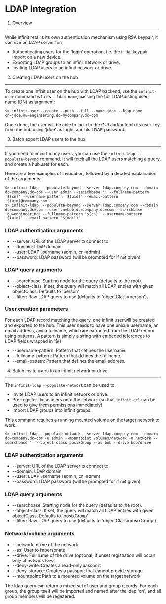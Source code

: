 LDAP Integration
================

1. Overview
-----------

While infinit retains its own authentication mechanism using RSA keypair, it can
use an LDAP server for:

- Authenticating users for the 'login' operation, i.e. the initial keypair
import on a new device.
- Exporting LDAP groups to an infinit network or drive.
- Inviting LDAP users to an infinit network or drive.


2. Creating LDAP users on the hub
---------------------------------

To create one infinit user on the hub with LDAP backend, use the `infinit-user`
command with its `--ldap-name`, passing the full LDAP distinguised name (DN) as
argument:

```
$> infinit-user --create --push --full --name jdoe --ldap-name cn=jdoe,ou=engineering,dc=mycompany,dc=com
```

Once done, the user will be able to login to the GUI and/or fetch its user key
from the hub using 'jdoe' as login, and his LDAP password.


3. Batch export LDAP users to the hub
-------------------------------------

If you need to import many users, you can use the `infinit-ldap --populate-beyond`
command. It will fetch all the LDAP users matching a query, and create a hub user
for each.

Here are a few exemples of invocation, followed by a detailed explaination of the
arguments:

```
$> infinit-ldap  --populate-beyond --server ldap.company.com --domain dc=company,dc=com --user admin --serachbase '' --fullname-pattern '$(cn)' --username-pattern '$(uid)' --email-pattern '$(uid)@company.com'
$> infinit-ldap  --populate-beyond --server ldap.company.com --domain dc=company,dc=com --user cn=bob,dc=company,dc=com --searchbase 'ou=engineering' --fullname-pattern '$(cn)' --username-pattern '$(uid)' --email-pattern '$(mail)'

```

### LDAP authentication arguments

- --server: URL of the LDAP server to connect to
- --domain: LDAP domain
- --user: LDAP username (admin, cn=admin)
- --password: LDAP password (will be prompted for if not given)


### LDAP query arguments

- --searchbase: Starting node for the query (defaults to the root).
- --object-class: If set, the query will match all LDAP entries with given objectClass.
Defaults to 'person'
- --filter: Raw LDAP query to use (defaults to 'objectClass=person').


### User creation parameters

For each LDAP record matching the query, one infinit user will be created and
exported to the hub. This user needs to have one unique username, an email
address, and a fullname, which are extracted from the LDAP record using
patterns.
A pattern is simply a string with embeded references to LDAP fields wrapped in
'$()'
- --username-pattern: Pattern that defines the username.
- --fullname-pattern: Pattern that defines the fullname.
- --email-pattern: Pattern that defines the email address.


4. Batch invite users to an infinit network or drive
----------------------------------------------------

The `infinit-ldap --populate-network` can be used to:
- Invite LDAP users to an infinit network or drive.
- Pre-register those users onto the network (so that `infinit-acl` can be used
to give them permissions immediately)
- Import LDAP groups into infinit groups.

This command requires a running mounted volume on the target network to work.
```
$> infinit-ldap --populate-network --server ldap.company.com --domain dc=company,dc=com -u admin --mountpoint Volumes/network -n network --searchbase '' --object-class posixGroup --as bob --drive bob/drive
```

### LDAP authentication arguments

- --server: URL of the LDAP server to connect to
- --domain: LDAP domain
- --user: LDAP username (admin, cn=admin)
- --password: LDAP password (will be prompted for if not given)


### LDAP query arguments

- --searchbase: Starting node for the query (defaults to the root).
- --object-class: If set, the query will match all LDAP entries with given objectClass.
Defaults to 'posixGroup'
- --filter: Raw LDAP query to use (defaults to 'objectClass=posixGroup').

### Network/volume arguments

- --network: name of the network
- --as: User to impersonate
- --drive: Full name of the drive (optional, if unset registration will occur only at network level
- --deny-write: Creates a read-only passport
- --deny-storage: Creates a passport that cannot provide storage
- --mountpoint: Path to a mounted volume on the target network

The ldap query can return a mixed set of user and group records.
For each group, the group itself will be imported and named after the ldap 'cn',
and all group members will be registered.

